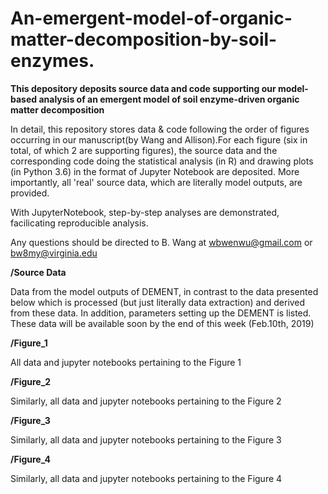 # An-emergent-model-of-organic-matter-decomposition-by-soil-enzymes.
**This depository deposits source data and code supporting our model-based analysis of an  emergent model of soil enzyme-driven organic matter decomposition**

In detail, this repository stores data & code following the order of figures occurring in our manuscript(by Wang and Allison).For each figure (six in total, of which 2 are supporting figures), the source data and the corresponding code doing the statistical analysis (in R) and drawing plots (in Python 3.6) in the format of Jupyter Notebook are deposited. More importantly, all 'real' source data, which are literally model outputs, are provided. 

With JupyterNotebook, step-by-step analyses are demonstrated, facilicating reproducible analysis.

Any questions should be directed to B. Wang at wbwenwu@gmail.com or bw8my@virginia.edu

**/Source Data**

Data from the model outputs of DEMENT, in contrast to the data presented below which is processed (but just literally data extraction) and derived from these data. In addition, parameters setting up the DEMENT is listed. These data will be available soon by the end of this week (Feb.10th, 2019)

**/Figure_1**

All data and jupyter notebooks pertaining to the Figure 1

**/Figure_2**

Similarly, all data and jupyter notebooks pertaining to the Figure 2

**/Figure_3**

Similarly, all data and jupyter notebooks pertaining to the Figure 3

**/Figure_4**

Similarly, all data and jupyter notebooks pertaining to the Figure 4
